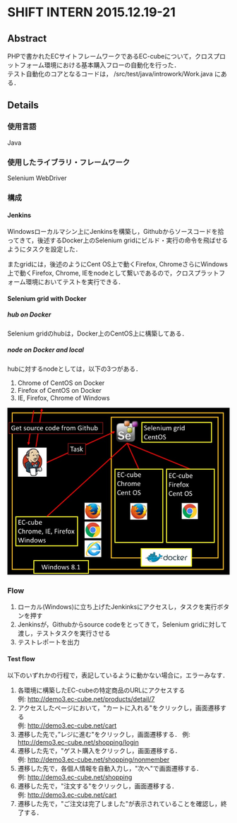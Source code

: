 # SHIFT INTERN 2015.12.19-21
## Abstract
PHPで書かれたECサイトフレームワークであるEC-cubeについて，クロスプロットフォーム環境における基本購入フローの自動化を行った．  
テスト自動化のコアとなるコードは，
/src/test/java/introwork/Work.java にある．
## Details
### 使用言語
Java
### 使用したライブラリ・フレームワーク
Selenium WebDriver
### 構成
#### Jenkins
Windowsローカルマシン上にJenkinsを構築し，Githubからソースコードを拾ってきて，後述するDocker上のSelenium gridにビルド・実行の命令を飛ばせるようにタスクを設定した．

またgridには，後述のようにCent OS上で動くFirefox, ChromeさらにWindows上で動くFirefox, Chrome, IEをnodeとして繋いであるので，クロスプラットフォーム環境においてテストを実行できる．
#### Selenium grid with Docker
##### hub on Docker
Selenium gridのhubは，Docker上のCentOS上に構築してある．
##### node on Docker and local
hubに対するnodeとしては，以下の3つがある．  
1. Chrome of CentOS on Docker  
2. Firefox of CentOS on Docker  
3. IE, Firefox, Chrome of Windows  

![alt text](https://github.com/aion-sm7/shift-work/blob/master/image/slide.jpg?raw=true)
### Flow
1. ローカル(Windows)に立ち上げたJenkinksにアクセスし，タスクを実行ボタンを押す 
2. Jenkinsが，Githubからsource codeをとってきて，Selenium gridに対して渡し，テストタスクを実行させる 
3. テストレポートを出力

#### Test flow
以下のいずれかの行程で，表記しているように動かない場合に，エラーみなす．  
1. 各環境に構築したEC-cubeの特定商品のURLにアクセスする  
例: http://demo3.ec-cube.net/products/detail/7  
2. アクセスしたページにおいて，"カートに入れる"をクリックし，画面遷移する  
例: http://demo3.ec-cube.net/cart
3. 遷移した先で，”レジに進む"をクリックし，画面遷移する． 
例: http://demo3.ec-cube.net/shopping/login  
4. 遷移した先で，"ゲスト購入をクリックし，画面遷移する．  
例: http://demo3.ec-cube.net/shopping/nonmember  
5. 遷移した先で，各個人情報を自動入力し，"次へ"で画面遷移する．  
例: http://demo3.ec-cube.net/shopping  
6. 遷移した先で，"注文する"をクリックし，画面遷移する．  
例: http://demo3.ec-cube.net/cart  
7. 遷移した先で，"ご注文は完了しました"が表示されていることを確認し，終了する．  


